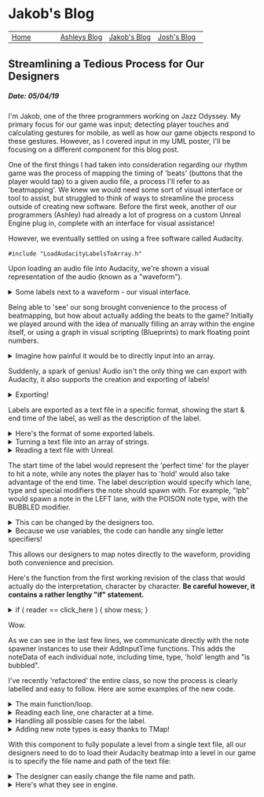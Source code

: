 # Jakob's Blog
 
 <!-- Nav -->
<table style="border:0px none;" width="100%">
	<tr>
		<td width="25%"> <a href="index.html"> Home </a> </td>
		<td width="25%"> <a href="amsBlog.html">Ashleys Blog</a> </td>
		<td width="25%"> <a href="jakobBlog.html">Jakob's Blog</a> </td>
		<td width="25%"> <a href="joshBlog.html">Josh's Blog</a> </td>
	</tr>
</table>

<!-- Main Content -->

## Streamlining a Tedious Process for Our Designers
##### Date: 05/04/19

I'm Jakob, one of the three programmers working on Jazz Odyssey. My primary focus for our game was input; detecting player touches and calculating gestures for mobile, as well as how our game objects respond to these gestures. However, as I covered input in my UML poster, I'll be focusing on a different component for this blog post.

One of the first things I had taken into consideration regarding our rhythm game was the process of mapping the timing of 'beats' (buttons that the player would tap) to a given audio file, a process I'll refer to as 'beatmapping'. We knew we would need some sort of visual interface or tool to assist, but struggled to think of ways to streamline the process outside of creating new software. Before the first week, another of our programmers (Ashley) had already a lot of progress on a custom Unreal Engine plug in, complete with an interface for visual assistance! 

However, we eventually settled on using a free software called Audacity.

```
#include "LoadAudacityLabelsToArray.h"
```

Upon loading an audio file into Audacity, we're shown a visual representation of the audio (known as a "waveform"). 


<details><summary>Some labels next to a waveform - our visual interface.</summary>
<p>

<img src="./Images/Snippets/audacity.PNG">

</p>
</details>

Being able to 'see' our song brought convenience to the process of beatmapping, but how about actually adding the beats to the game? Initially we played around with the idea of manually filling an array within the engine itself, or using a graph in visual scripting (Blueprints) to mark floating point numbers.

<details><summary>Imagine how painful it would be to directly input into an array.</summary>
<p>

<img src="./Images/Snippets/array.PNG">

</p>
</details>

Suddenly, a spark of genius! Audio isn't the only thing we can export with Audacity, it also supports the creation and exporting of labels! 

<details><summary>Exporting!</summary>
<p>

<img src="./Images/Snippets/export.PNG">

</p>
</details>

Labels are exported as a text file in a specific format, showing the start & end time of the label, as well as the description of the label.

<details><summary>Here's the format of some exported labels.</summary>
<p>

<img src="./Images/Snippets/notes.PNG">

</p>
</details>

<details><summary>Turning a text file into an array of strings.</summary>
<p>

```
TArray<FString> ULoadAudacityLabelsToArray::LoadTextFile()
{
	FString textfile = CreateFilePath();
	FString loadResult = ReadFileToString(textfile);
	PrintLoadResultSuccess(loadResult);
	TArray<FString> notes = SeparateTextFileByLine(loadResult);

	return notes;
}
```

</p>
</details>

<details><summary>Reading a text file with Unreal.</summary>
<p>

```
FString ULoadAudacityLabelsToArray::ReadFileToString(FString &textfile)
{
	FString loadResult = "";
	UE_LOG(LogSpawnerPopulator, Log, TEXT("Attempting to read Audacity labels from file: %s"), *textfile);

	FFileHelper::LoadFileToString(OUT loadResult, *textfile);

	return loadResult;
}
```

</p>
</details>

The start time of the label would represent the 'perfect time' for the player to hit a note, while any notes the player has to 'hold' would also take advantage of the end time. The label description would specify which lane, type and special modifiers the note should spawn with. For example, "lpb" would spawn a note in the LEFT lane, with the POISON note type, with the BUBBLED modifier.

<details><summary>This can be changed by the designers too.</summary>
<p>

```
	UPROPERTY(EditAnywhere, Category = "Lane Specifiers") 
		FString leftLaneSpecifier = "l";
	UPROPERTY(EditAnywhere, Category = "Lane Specifiers") 
		FString rightLaneSpecifier = "r";

	UPROPERTY(EditAnywhere, Category = "Type Specifiers") 
		FString goldenNoteSpecifier = "g";
	UPROPERTY(EditAnywhere, Category = "Type Specifiers") 
		FString holdNoteSpecifier = "h";

	UPROPERTY(EditAnywhere, Category = "Special Modifiers") 
		FString bubbledNoteSpecifier = "b";
```

</p>
</details>

<details><summary>Because we use variables, the code can handle any single letter specifiers!</summary>
<p>

<img src="./Images/Snippets/specifiers.PNG">

</p>
</details>

This allows our designers to map notes directly to the waveform, providing both convenience and precision.

Here's the function from the first working revision of the class that would actually do the interpretation, character by character. <b>Be careful however, it contains a rather lengthy "if" statement.</b>

<details><summary>if ( reader == click_here ) { show mess; }</summary>
<p>

```
void ULoadAudacityLabelsToArray::InterrogateLines()
{
	// noteData.noteTime = GetLabelStart();
	// noteData.noteHoldLength = GetHoldTime(noteData.noteTime);

	// GetHoldTime() will include GetLabelEnd() and subtract it from GetLabelStart's value

	// noteData.bIsLeft = bGetNoteLane();
	// noteData.noteType = GetNoteType();
	// noteData.bIsBubbled = bGetNoteBubbled();

	FString decimalAndNumbers = "0123456789.";

	int32 lineNumber = 0;
	FString currentLine = "";
	FString currentChar = ""; 
	FString lastLetterSeen = "";
	bool bSpaceSeen = false;

	FString noteTimeString = "";
	FString noteTimeEndString = "";

	for (int32 i = 0; i < textFileLines.Num(); i++)
	{
		currentLine = textFileLines[i];
		lineNumber++;
		
		for (int32 j = 0; j < currentLine.Len(); j++)
		{
			currentChar = currentLine.Mid(j, 1).ToLower();

			if (decimalAndNumbers.Contains(currentChar))
			{
				if (bSpaceSeen) { noteTimeEndString.Append(currentChar); }
				else { noteTimeString.Append(currentChar); }
			}

			else if ((currentChar == " ") || (currentChar == "	")) { bSpaceSeen = true; }

			else if ((currentChar == "\n") || (currentChar == "\r")) 
			{ 
				if ((lastLetterSeen == "l") || (lastLetterSeen == "r")) { noteData.noteType = ENoteType::Default; }

				lastLetterSeen = "";
				
				bSpaceSeen = false;
			}

			else if (currentChar == bubbleLetter)
			{
				noteData.bIsBubbled = true;
				UE_LOG(GenerateNotesArray, Log, TEXT("Line number '%d': Just bubbled a note at %s seconds."), lineNumber, *noteTimeString);
			}

			else if ((lastLetterSeen == "l") || (lastLetterSeen == "r"))
			{
				if (currentChar == holdLetter)
				{
					noteData.noteType = ENoteType::Hold; 
					lastLetterSeen = holdLetter;

					noteData.noteHoldLength = FCString::Atof(*noteTimeEndString) - FCString::Atof(*noteTimeString);
				}

				else if (currentChar == twinnedLetter) // TODO should twinned note be a boolean? Twinned notes are intended to always be 'tap'
				{
					noteData.noteType = ENoteType::Twinned; 
					lastLetterSeen = twinnedLetter;
				}

				else if (currentChar == rightSwipeLetter)
				{
					noteData.noteType = ENoteType::Right_Swipe; 
					lastLetterSeen = rightSwipeLetter;
				}

				else if (currentChar == leftSwipeLetter)
				{
					noteData.noteType = ENoteType::Left_Swipe; 
					lastLetterSeen = leftSwipeLetter;
				}

				else if (currentChar == poisonLetter)
				{
					noteData.noteType = ENoteType::Poison; 
					lastLetterSeen = poisonLetter;
				}

				else if (currentChar == fakeLetter)
				{
					noteData.noteType = ENoteType::Fake; 
					lastLetterSeen = fakeLetter;
				}

				// TODO add additional note type checks here, like [ else if (currentChar == bombLetter) { noteData.noteType = ENoteType::Bomb; lastLetterSeen = "b"; }
				// Anything beyond this is error checking

				else if ((currentChar == "l") || (currentChar == "r"))	 { UE_LOG(GenerateNotesArray, Warning, TEXT("Line number '%d': Possible label naming error found in the text file at %s seconds. Please check the names of your labels."), lineNumber, *noteTimeString); }
				
				else if ((currentChar == " ") || (currentChar == "	")) { UE_LOG(GenerateNotesArray, Warning, TEXT("Line number '%d': Please don't put spaces in the label names."), lineNumber); }

				else { UE_LOG(GenerateNotesArray, Error, TEXT("Line number '%d': Unexpected character '%s' found in the text file at %s seconds. Please check the names of your labels."), lineNumber, *currentChar, *noteTimeString); }
			}

			else if ((currentChar == "l") || (currentChar == "r"))
			{
				if (lastLetterSeen == "") // Seeing an "l" or "r" without anything before it is the expected case
				{
					noteData.noteTime = FCString::Atof(*noteTimeString); // Set the time of the note
					
					if (currentChar == "l") { lastLetterSeen = "l"; bIsLeft = true; }
					else					{ lastLetterSeen = "r"; bIsLeft = false; }
				}
				else // the last letter seen is something unexpected, perhaps the label is 3 letters long or the designers tried to add a new note type beginning with "l" or "r"
				{ 
					UE_LOG(GenerateNotesArray, Error, TEXT("Line number '%d': Label naming error found in the text file at %s seconds. Please check the names of your labels."), lineNumber, *noteTimeString); 
				}
			}

			else  // Someone messed up the label name pretty badly to end up here.
			{ 
				lastLetterSeen = currentChar;

				UE_LOG(GenerateNotesArray, Error, TEXT("Line number '%d': Serious label naming error found in the text file at %s seconds. I saw a '%s'. Check the names of your labels."), lineNumber, *noteTimeString, *currentChar); 
			}
		}

		if (bSpamLogWithSuccessfulNotes) // this is just for logging and confirming the note type in real time
		{
			if (bIsLeft) 
			{ 
				leftSpawner->AddInputTime( noteData); 
				UE_LOG(GenerateNotesArray, Log, TEXT("Line number '%d': Note added successfully. Time: %s. Side: LEFT. Type: %s. Hold time: %s."), lineNumber, *noteTimeString, *EnumToString(noteData.noteType), *FString::SanitizeFloat(noteData.noteHoldLength));
			}
			else // is Right
			{ 
				rightSpawner->AddInputTime( noteData ); 
				UE_LOG(GenerateNotesArray, Log, TEXT("Line number '%d': Note added successfully. Time: %s. Side: RIGHT. Type: %s. Hold time: %s."), lineNumber, *noteTimeString, *EnumToString(noteData.noteType), *FString::SanitizeFloat(noteData.noteHoldLength));
			}
		}
		else
		{
			if (bIsLeft)  
				leftSpawner->AddInputTime( noteData ); 
			else		  
				rightSpawner->AddInputTime( noteData );
		}
		noteTimeString = "";
		noteTimeEndString = "";
		noteData.noteHoldLength = 0.0f;
		noteData.bIsBubbled = false;
	}
}
```

</p>
</details>

Wow.

As we can see in the last few lines, we communicate directly with the note spawner instances to use their AddInputTime functions. This adds the noteData of each individual note, including time, type, 'hold' length and "is bubbled".

I've recently 'refactored' the entire class, so now the process is clearly labelled and easy to follow. Here are some examples of the new code.

<details><summary>The main function/loop.</summary>
<p>

```
void USpawnerPopulator::PopulateSpawners(TArray<FString> &notes)
{
	for (currentLine = 0; currentLine < notes.Num(); currentLine++) // for each line in the array
	{
		ResetNoteDefaults();
		ReadNoteFromLine(notes[currentLine]);

		if (bValidEntry) 
		{ 
			SetNoteData();
			SubmitNoteData(); 

			if (bSpamLogWithSuccessfulNotes) { LogSuccessfulNote(); }
		}
	}
}
```

</p>
</details>

<details><summary>Reading each line, one character at a time.</summary>
<p>

```
void USpawnerPopulator::ReadNoteFromLine(FString &noteString)
{
	for (int i = 0; i < noteString.Len(); i++) // for each character in the line
	{
		if (bValidEntry) // stop reading the line if the line becomes invalid
		{
			FString chara = noteString.Mid(i, 1).ToLower();

			UpdateNoteData(chara);
		}
	}
}
```

</p>
</details>

<details><summary>Handling all possible cases for the label.</summary>
<p>

```
void USpawnerPopulator::UpdateNoteTyping(FString &chara)
{
	switch (linePos)
	{
	case ECurrentPositionInLine::NoteLane:

		UpdateNoteLane(chara);
		linePos = ECurrentPositionInLine::NoteType;
		break;

	case ECurrentPositionInLine::NoteType:

		UpdateNoteType(chara);
		break;

	case ECurrentPositionInLine::NoteModifiers:

		UpdateNoteModifier(chara);
		break;

	case ECurrentPositionInLine::ExpectingNewLine:

		HandleExcessCharacters(chara);
		break;
	}
}
```

</p>
</details>

<details><summary>Adding new note types is easy thanks to TMap!</summary>
<p>

```
void USpawnerPopulator::MapTypeSpecifierToType()
{
	typeSpecifierToEnumMap.Add(goldenNoteSpecifier, ENoteType::Golden);
	typeSpecifierToEnumMap.Add(holdNoteSpecifier, ENoteType::Hold);
	typeSpecifierToEnumMap.Add(twinnedNoteSpecifier, ENoteType::Twinned);
	...
}

ENoteType USpawnerPopulator::TypeSpecifierToEnum(FString type)
{
	return typeSpecifierToEnumMap[type];
}
```

</p>
</details>

With this component to fully populate a level from a single text file, all our designers need to do to load their Audacity beatmap into a level in our game is to specify the file name and path of the text file:



<details><summary>The designer can easily change the file name and path.</summary>
<p>

```
UPROPERTY(EditAnywhere, Category = "Text File Input") 
	FString filePath = "D:\\";
UPROPERTY(EditAnywhere, Category = "Text File Input") 
	FString fileName = "notes.txt";
```

</p>
</details>

<details><summary>Here's what they see in engine.</summary>
<p>

<img src="./Images/Snippets/filepath.PNG">

</p>
</details>

